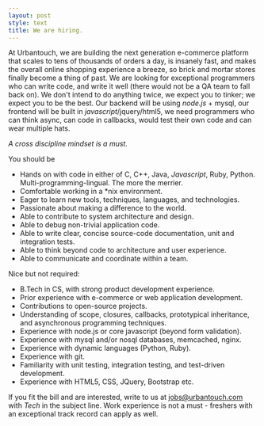 ```yaml
---
layout: post
style: text
title: We are hiring.
---
```


At Urbantouch, we are building the next generation e-commerce platform that scales to tens of thousands of orders a day, is insanely fast, and makes the overall online shopping experience a breeze, so brick and mortar stores finally become a thing of past. We are looking for exceptional programmers who can write code, and write it well (there would not be a QA team to fall back on). We don't intend to do anything twice, we expect you to tinker; we expect you to be the best. Our backend will be using *node.js* + mysql, our frontend will be built in *javascript*/jquery/html5, we need programmers who can think async, can code in callbacks, would test their own code and can wear multiple hats.

*A cross discipline mindset is a must.*

You should be
 * Hands on with code in either of C, C++, Java, *Javascript*, Ruby, Python. Multi-programming-lingual. The more the merrier.
 * Comfortable working in a \*nix environment.
 * Eager to learn new tools, techniques, languages, and technologies.
 * Passionate about making a difference to the world.
 * Able to contribute to system architecture and design.
 * Able to debug non-trivial application code.
 * Able to write clear, concise source-code documentation, unit and integration tests.
 * Able to think beyond code to architecture and user experience.
 * Able to communicate and coordinate within a team.

Nice but not required:
 * B.Tech in CS, with strong product development experience.
 * Prior experience with e-commerce or web application development.
 * Contributions to open-source projects.
 * Understanding of scope, closures, callbacks, prototypical inheritance, and asynchronous programming techniques.
 * Experience with node.js or core javascript (beyond form validation).
 * Experience with mysql and/or nosql databases, memcached, nginx.
 * Experience with dynamic languages (Python, Ruby).
 * Experience with git.
 * Familiarity with unit testing, integration testing, and test-driven development.
 * Experience with HTML5, CSS, JQuery, Bootstrap etc.

If you fit the bill and are interested, write to us at <jobs@urbantouch.com> with *Tech* in the subject line. Work experience is not a must - freshers with an exceptional track record can apply as well.
